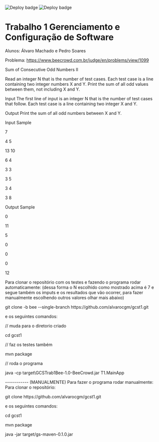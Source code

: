 ![Deploy badge](https://github.com/alvarocgm/gcst1/actions/workflows/codeql.yml/badge.svg)
![Deploy badge](https://github.com/alvarocgm/gcst1/actions/workflows/maven.yml/badge.svg)

# Trabalho 1 Gerenciamento e Configuração de Software
Alunos: Álvaro Machado e Pedro Soares

Problema: https://www.beecrowd.com.br/judge/en/problems/view/1099

Sum of Consecutive Odd Numbers II


Read an integer N that is the number of test cases. Each test case is a line containing two integer numbers X and Y. Print the sum of all odd values between them, not including X and Y.

Input
The first line of input is an integer N that is the number of test cases that follow. Each test case is a line containing two integer X and Y.

Output
Print the sum of all odd numbers between X and Y.

<p>Input Sample	
<p>7
<p>4 5
<p>13 10
<p>6 4
<p>3 3
<p>3 5
<p>3 4
<p>3 8
<p>Output Sample
<p>0
<p>11
<p>5
<p>0
<p>0
<p>0
<p>12
  
Para clonar o repositório com os testes e fazendo o programa rodar automaticamente: (dessa forma o N escolhido como mostrado acima é 7 e segue também os imputs e os resultados que vão ocorrer, para fazer manualmente escolhendo outros valores olhar mais abaixo)
<p>git clone -b bee --single-branch https://github.com/alvarocgm/gcst1.git
 <p> e os seguintes comandos:
   <p>// muda para o diretorio criado
  <p>cd gcst1
 
// faz os testes também
<p>mvn package
  
// roda o programa
<p>java -cp target\GCSTrab1Bee-1.0-BeeCrowd.jar T1.MainApp
  
<p>
  ------------
  (MANUALMENTE)
Para fazer o programa rodar manualmente:
Para clonar o repositório:
<p>git clone https://github.com/alvarocgm/gcst1.git
 <p> e os seguintes comandos:
  <p>cd gcst1
<p>mvn package
<p>java -jar target/gs-maven-0.1.0.jar

